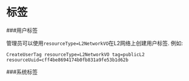 # 标签



###用户标签

管理员可以使用`resourceType=L2NetworkVO`在L2网络上创建用户标签. 例如:

`CreateUserTag resourceType=L2NetworkVO tag=publicL2 resourceUuid=cff4be8694174b0fb831a9fe53b1d62b`



###系统标签
